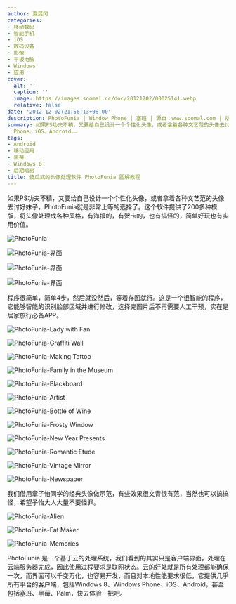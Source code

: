 ```yaml
---
author: 夏昆冈
categories:
- 移动数码
- 智能手机
- iOS
- 数码设备
- 影像
- 平板电脑
- Windows
- 应用
cover:
  alt: ''
  caption: ''
  image: https://images.soomal.cc/doc/20121202/00025141.webp
  relative: false
date: '2012-12-02T21:56:13+08:00'
description: PhotoFunia | Window Phone | 塞班 | 源自：www.soomal.com | 版权：原创 |  平均/总评分：07.75/31
summary: 如果PS功夫不精，又要给自己设计一个个性化头像，或者拿着各种文艺范的头像去讨好妹子，PhotoFunia就是非常上等的选择了。这个软件提供了200多种模版，将头像处理成各种风格，有海报的，有贺卡的，也有搞怪的，简单好玩也有实用价值。并且，它还几乎支持所有平台，包括它Windows
  Phone、iOS、Android……
tags:
- Android
- 移动应用
- 黑莓
- Windows 8
- 后期暗房
title: 傻瓜式的头像处理软件 PhotoFunia 图解教程
---
```


如果PS功夫不精，又要给自己设计一个个性化头像，或者拿着各种文艺范的头像去讨好妹子，PhotoFunia就是非常上等的选择了。这个软件提供了200多种模版，将头像处理成各种风格，有海报的，有贺卡的，也有搞怪的，简单好玩也有实用价值。



![PhotoFunia](https://images.soomal.cc/doc/20121128/00025019.webp)



![PhotoFunia-界面](https://images.soomal.cc/doc/20121128/00025020.webp)



![PhotoFunia-界面](https://images.soomal.cc/doc/20121128/00025020.webp)



![PhotoFunia-界面](https://images.soomal.cc/doc/20121128/00025020.webp)



程序很简单，简单4步，然后就没然后，等着存图就行。这是一个很智能的程序，它能够智能的识别脸部区域并进行修改，选择完图片后不再需要人工干预，实在是居家旅行必备APP。



![PhotoFunia-Lady with Fan](https://images.soomal.cc/doc/20121128/00025023.webp)



![PhotoFunia-Graffiti Wall](https://images.soomal.cc/doc/20121128/00025024.webp)



![PhotoFunia-Making Tattoo](https://images.soomal.cc/doc/20121128/00025025.webp)



![PhotoFunia-Family in the Museum](https://images.soomal.cc/doc/20121128/00025026.webp)



![PhotoFunia-Blackboard](https://images.soomal.cc/doc/20121128/00025027.webp)



![PhotoFunia-Artist](https://images.soomal.cc/doc/20121128/00025028.webp)



![PhotoFunia-Bottle of Wine](https://images.soomal.cc/doc/20121128/00025029.webp)



![PhotoFunia-Frosty Window](https://images.soomal.cc/doc/20121128/00025030.webp)



![PhotoFunia-New Year Presents](https://images.soomal.cc/doc/20121128/00025031.webp)



![PhotoFunia-Romantic Etude](https://images.soomal.cc/doc/20121128/00025032.webp)



![PhotoFunia-Vintage Mirror](https://images.soomal.cc/doc/20121128/00025033.webp)



![PhotoFunia-Newspaper](https://images.soomal.cc/doc/20121128/00025035.webp)



我们借用章子怡同学的经典头像做示范，有些效果很文青很有范，当然也可以搞搞怪，希望子怡大人大量不要怪罪。



![PhotoFunia-Alien](https://images.soomal.cc/doc/20121128/00025034.webp)



![PhotoFunia-Fat Maker](https://images.soomal.cc/doc/20121128/00025036.webp)



![PhotoFunia-Memories](https://images.soomal.cc/doc/20121128/00025037.webp)



PhotoFunia 是一个基于云的处理系统，我们看到的其实只是客户端界面，处理在云端服务器完成，因此使用过程要求是联网状态。云的好处就是所有处理都能确保一次，而界面可以千变万化，也容易开发，而且对本地性能要求很低，它提供几乎所有平台的客户端，包括Windows 8、Windows Phone、iOS、Android，甚至包括塞班、黑莓、Palm，快去体验一把吧。